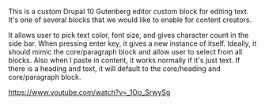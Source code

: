 This is a custom Drupal 10 Gutenberg editor custom block for editing text. It's one of several blocks that we would like to enable for content creators.

It allows user to pick text color, font size, and gives character count in the side bar.
When pressing enter key, it gives a new instance of itself. Ideally, it should mimic the core/paragraph block and allow user to select from all blocks. Also when I paste in content, it works normally if it's just text. If there is a heading and text, it will default to the core/heading and core/paragraph block.

https://www.youtube.com/watch?v=_1Oo_SrwySg
